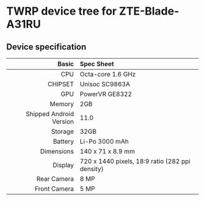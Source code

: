 # TWRP device tree for ZTE-Blade-A31RU

## Device specification

Basic   | Spec Sheet
-------:|:------------------------
CPU     | Octa-core 1.6 GHz
CHIPSET | Unisoc SC9863A
GPU     | PowerVR GE8322
Memory  | 2GB
Shipped Android Version | 11.0
Storage | 32GB
Battery | Li-Po 3000 mAh
Dimensions | 140 x 71 x 8.9 mm
Display | 720 x 1440 pixels, 18:9 ratio (282 ppi density)
Rear Camera  | 8 MP
Front Camera | 5 MP

